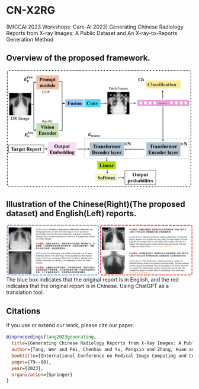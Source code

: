 # CN-X2RG
(MICCAI 2023 Workshops: Care-AI 2023)
Generating Chinese Radiology Reports from X-ray Images: A Public Dataset and An X-ray-to-Reports Generation Method

## Overview of the proposed framework.
![Image text](https://github.com/Endless-Hao/CN-X2RG/blob/main/figure/overview.jpg)

## Illustration of the Chinese(Right)(The proposed dataset) and English(Left) reports. 
![Image text](https://github.com/Endless-Hao/CN-X2RG/blob/main/figure/report.jpg)
The blue box indicates that the original report is in English, and the red indicates that the original report is in Chinese. Using ChatGPT as a translation tool.

## Citations
If you use or extend our work, please cite our paper.
```bibtex
@inproceedings{tang2023generating,
  title={Generating Chinese Radiology Reports from X-Ray Images: A Public Dataset and an X-ray-to-Reports Generation Method},
  author={Tang, Wen and Pei, Chenhao and Yu, Pengxin and Zhang, Huan and Min, Xiangde and Chen, Cancan and Kang, Han and Xu, Weixin and Zhang, Rongguo},
  booktitle={International Conference on Medical Image Computing and Computer-Assisted Intervention},
  pages={79--88},
  year={2023},
  organization={Springer}
}
```
